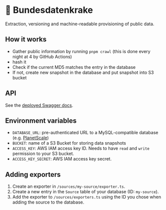 # 🦑 Bundesdatenkrake

Extraction, versioning and machine-readable provisioning of public data.

## How it works

* Gather public information by running `pnpm crawl` (this is done every night at 4 by GitHub Actions)
* hash it
* Check if the current MD5 matches the entry in the database
* If not, create new snapshot in the database and put snapshot into S3 bucket

## API

See the [deployed Swagger docs](https://bundesdatenkrake.vercel.app/swagger).

## Environment variables

* `DATABASE_URL`: pre-authenticated URL to a MySQL-compatible database (e.g. [PlanetScale](https://planetscale.com/))
* `BUCKET`: name of a S3 Bucket for storing data snapshots
* `ACCESS_KEY`: AWS IAM access key ID. Needs to have `read` and `write` permission to your S3 bucket.
* `ACCESS_KEY_SECRET`: AWS IAM access key secret.

## Adding exporters

1. Create an exporter in `/sources/my-source/exporter.ts`.
2. Create a new entry in the `Source` table of your database (ID: `my-source`).
3. Add the exporter to `/sources/exporters.ts` using the ID you chose when adding the source to the database.